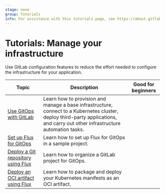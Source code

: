 ```yaml
---
stage: none
group: Tutorials
info: For assistance with this tutorials page, see https://about.gitlab.com/handbook/product/ux/technical-writing/#assignments-to-other-projects-and-subjects.
---
```


# Tutorials: Manage your infrastructure

Use GitLab configuration features to reduce the effort needed to
configure the infrastructure for your application.

| Topic | Description | Good for beginners |
|-------|-------------|--------------------|
| [Use GitOps with GitLab](https://about.gitlab.com/blog/2022/04/07/the-ultimate-guide-to-gitops-with-gitlab/)  |  Learn how to provision and manage a base infrastructure, connect to a Kubernetes cluster, deploy third-party applications, and carry out other infrastructure automation tasks. | |
| [Set up Flux for GitOps](../user/clusters/agent/gitops/flux_tutorial.md) | Learn how to set up Flux for GitOps in a sample project. | |
| [Deploy a Git repository using Flux](../user/clusters/agent/gitops/example_repository_structure.md) | Learn how to organize a GitLab project for GitOps. | |
| [Deploy an OCI artifact using Flux](../user/clusters/agent/gitops/flux_oci_tutorial.md) | Learn how to package and deploy your Kubernetes manifests as an OCI artifact. | |
